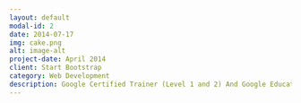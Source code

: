 ```yaml
---
layout: default
modal-id: 2
date: 2014-07-17
img: cake.png
alt: image-alt
project-date: April 2014
client: Start Bootstrap
category: Web Development
description: Google Certified Trainer (Level 1 and 2) And Google Educator Group Mumbai Chapter Leader.
---
```

